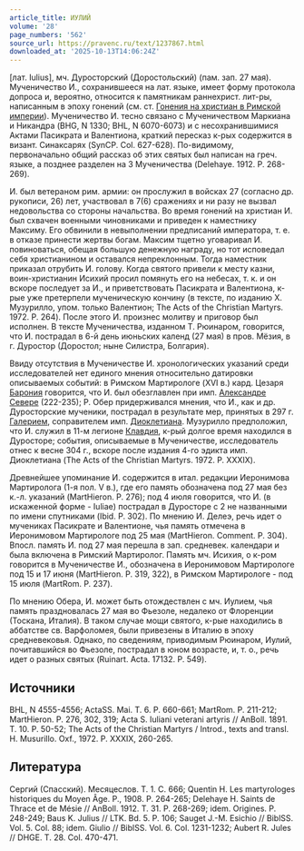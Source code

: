 ```yaml
---
article_title: ИУЛИЙ
volume: '28'
page_numbers: '562'
source_url: https://pravenc.ru/text/1237867.html
downloaded_at: '2025-10-13T14:06:24Z'
---
```


[лат. Iulius], мч. Дуросторский (Доростольский) (пам. зап. 27 мая). Мученичество И., сохранившееся на лат. языке, имеет форму протокола допроса и, вероятно, относится к памятникам раннехрист. лит-ры, написанным в эпоху гонений (см. ст. [Гонения на христиан в Римской империи](<https://pravenc.ru/text/Гонения на христиан в Римской империи.html>)). Мученичество И. тесно связано с Мученичеством Маркиана и Никандра (BHG, N 1330; BHL, N 6070-6073) и с несохранившимися Актами Пасикрата и Валентиона, краткий пересказ к-рых содержится в визант. Синаксарях (SynCP. Col. 627-628). По-видимому, первоначально общий рассказ об этих святых был написан на греч. языке, а позднее разделен на 3 Мученичества (Delehaye. 1912. P. 268-269).

И. был ветераном рим. армии: он прослужил в войсках 27 (согласно др. рукописи, 26) лет, участвовал в 7(6) сражениях и ни разу не вызвал недовольства со стороны начальства. Во время гонений на христиан И. был схвачен военными чиновниками и приведен к наместнику Максиму. Его обвинили в невыполнении предписаний императора, т. е. в отказе принести жертвы богам. Максим тщетно уговаривал И. повиноваться, обещая большую денежную награду, но тот исповедал себя христианином и оставался непреклонным. Тогда наместник приказал отрубить И. голову. Когда святого привели к месту казни, воин-христианин Исихий просил помянуть его на небесах, т. к. и он вскоре последует за И., и приветствовать Пасикрата и Валентиона, к-рые уже претерпели мученическую кончину (в тексте, по изданию Х. Музурилло, упом. только Валентион; The Acts of the Christian Martyrs. 1972. P. 264). После этого И. произнес молитву и приговор был исполнен. В тексте Мученичества, изданном Т. Рюинаром, говорится, что И. пострадал в 6-й день июньских календ (27 мая) в пров. Мёзия, в г. Дуростор (Доростол; ныне Силистра, Болгария).

Ввиду отсутствия в Мученичестве И. хронологических указаний среди исследователей нет единого мнения относительно датировки описываемых событий: в Римском Мартирологе (XVI в.) кард. Цезаря [Барония](https://pravenc.ru/text/Бароний.html) говорится, что И. был обезглавлен при имп. [Александре Севере](<https://pravenc.ru/text/Александре Севере.html>) (222-235); Р. Обер придерживался мнения, что И., как и др. Дуросторские мученики, пострадал в результате мер, принятых в 297 г. [Галерием](https://pravenc.ru/text/Галерием.html), соправителем имп. [Диоклетиана](https://pravenc.ru/text/ДИОКЛЕТИАН.html). Музурилло предположил, что И. служил в 11-м легионе [Клавдия](https://pravenc.ru/text/Клавдия.html), к-рый долгое время находился в Дуросторе; события, описываемые в Мученичестве, исследователь отнес к весне 304 г., вскоре после издания 4-го эдикта имп. Диоклетиана (The Acts of the Christian Martyrs. 1972. P. XXXIX).

Древнейшее упоминание И. содержится в итал. редакции Иеронимова Мартиролога (1-я пол. V в.), где его память обозначена под 27 мая без к.-л. указаний (MartHieron. P. 276); под 4 июля говорится, что И. (в искаженной форме - Iuliae) пострадал в Дуросторе с 2 не названными по имени спутниками (Ibid. P. 302). По мнению И. Делеэ, речь идет о мучениках Пасикрате и Валентионе, чья память отмечена в Иеронимовом Мартирологе под 25 мая (MartHieron. Comment. P. 304). Впосл. память И. под 27 мая перешла в зап. средневек. календари и была включена в Римский Мартиролог. Память мч. Исихия, о к-ром говорится в Мученичестве И., обозначена в Иеронимовом Мартирологе под 15 и 17 июня (MartHieron. P. 319, 322), в Римском Мартирологе - под 15 июля (MartRom. P. 237).

По мнению Обера, И. может быть отождествлен с мч. Иулием, чья память праздновалась 27 мая во Фьезоле, недалеко от Флоренции (Тоскана, Италия). В таком случае мощи святого, к-рые находились в аббатстве св. Варфоломея, были привезены в Италию в эпоху средневековья. Однако, по сведениям, приводимым Рюинаром, Иулий, почитавшийся во Фьезоле, пострадал в юном возрасте, и, т. о., речь идет о разных святых (Ruinart. Acta. 17132. P. 549).

## Источники

BHL, N 4555-4556; ActaSS. Mai. T. 6. P. 660-661; MartRom. P. 211-212; MartHieron. P. 276, 302, 319; Acta S. Iuliani veterani artyris // AnBoll. 1891. T. 10. P. 50-52; The Acts of the Christian Martyrs / Introd., texts and transl. H. Musurillo. Oxf., 1972. P. XXXIX, 260-265.

## Литература

Сергий (Спасский). Месяцеслов. Т. 1. С. 666; Quentin H. Les martyrologes historiques du Moyen Âge. P., 1908. P. 264-265; Delehaye H. Saints de Thrace et de Mésie // AnBoll. 1912. T. 31. P. 268-269; idem. Origines. P. 248-249; Baus K. Julius // LTK. Bd. 5. P. 106; Sauget J.-M. Esichio // BiblSS. Vol. 5. Col. 88; idem. Giulio // BiblSS. Vol. 6. Col. 1231-1232; Aubert R. Jules // DHGE. T. 28. Col. 470-471.
